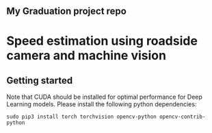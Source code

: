 ## My Graduation project repo

# Speed estimation using roadside camera and machine vision

## Getting started

Note that CUDA should be installed for optimal performance for Deep Learning models.
Please install the following python dependencies:

```
sudo pip3 install torch torchvision opencv-python opencv-contrib-python

```